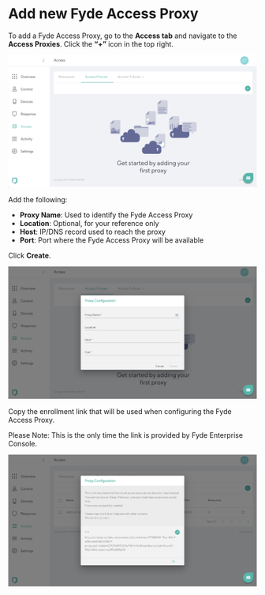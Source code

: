 # Add new Fyde Access Proxy

To add a Fyde Access Proxy, go to the **Access tab** and navigate to the **Access Proxies**. Click the **“+”** icon in the top right.

![Control Screen](imgs/access_proxies.png)

Add the following:

- **Proxy Name**: Used to identify the Fyde Access Proxy
- **Location**: Optional, for your reference only
- **Host**: IP/DNS record used to reach the proxy
- **Port**: Port where the Fyde Access Proxy will be available

Click **Create**.

![Add Proxy](imgs/access_add_proxy.png)

Copy the enrollment link that will be used when configuring the Fyde Access Proxy.

Please Note: This is the only time the link is provided by Fyde Enterprise Console.

![Add Proxy](imgs/access_add_proxy2.png)
